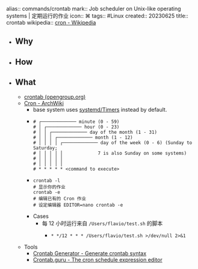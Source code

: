 alias:: commands/crontab
mark:: Job scheduler on Unix-like operating systems | 定期运行的作业
icon:: ⌘
tags:: #Linux
created:: 20230625
title:: crontab
wikipedia:: [cron - Wikipedia](https://en.wikipedia.org/wiki/Cron)
- ## Why
- ## How
- ## What
  - [crontab (opengroup.org)](https://pubs.opengroup.org/onlinepubs/9699919799/utilities/crontab.html#tag_20_25_07)
  - [Cron - ArchWiki](https://wiki.archlinux.org/title/cron)
    - base system uses [systemd/Timers](https://wiki.archlinux.org/title/Systemd/Timers) instead by default.
    - ```
      # ┌───────────── minute (0 - 59)
      # │ ┌───────────── hour (0 - 23)
      # │ │ ┌───────────── day of the month (1 - 31)
      # │ │ │ ┌───────────── month (1 - 12)
      # │ │ │ │ ┌───────────── day of the week (0 - 6) (Sunday to Saturday;
      # │ │ │ │ │             7 is also Sunday on some systems)
      # │ │ │ │ │
      # │ │ │ │ │
      # * * * * * <command to execute>
      ```
    - ```shell
      crontab -l
      # 显示你的作业
      crontab -e
      # 编辑已有的 Cron 作业
      # 设定编辑器 EDITOR=nano crontab -e
      ```
    - Cases
      - 每 12 小时运行来自 `/Users/flavio/test.sh` 的脚本
        - ```shell
          * */12 * * * /Users/flavio/test.sh >/dev/null 2>&1
          ```
  - Tools
    - [Crontab Generator - Generate crontab syntax](https://crontab-generator.org/)
    - [Crontab.guru - The cron schedule expression editor](https://crontab.guru/)
